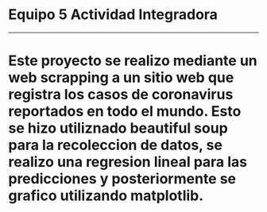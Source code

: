 # Equipo 5 Actividad Integradora
---
# Este proyecto se realizo mediante un web scrapping a un sitio web que registra los casos de coronavirus reportados en todo el mundo. Esto se hizo utiliznado beautiful soup para la recoleccion de datos, se realizo una regresion lineal para las predicciones y posteriormente se grafico utilizando matplotlib. 
